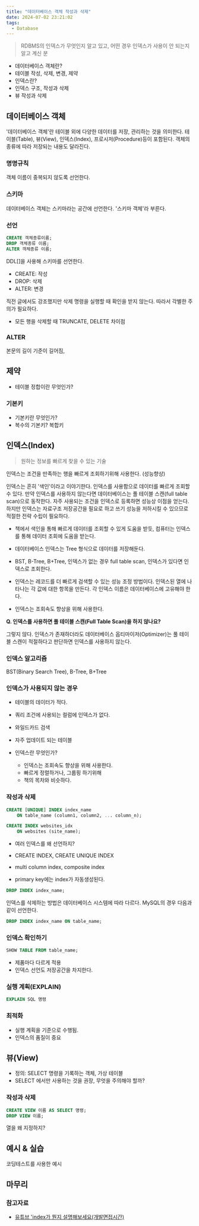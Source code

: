 ```yaml
---
title: "데이터베이스 객체 작성과 삭제"
date: 2024-07-02 23:21:02
tags:
  - Database
---
```


> RDBMS의 인덱스가 무엇인지 알고 있고, 어떤 경우 인덱스가 사용이 안 되는지 알고 계신 분

- 데이터베이스 객체란?
- 테이블 작성, 삭제, 변경, 제약
- 인덱스란?
- 인덱스 구조, 작성과 삭제
- 뷰 작성과 삭제

## 데이터베이스 객체

'데이터베이스 객체'란 테이블 외에 다양한 데이터를 저장, 관리하는 것을 의미한다. 테이블(Table), 뷰(View), 인덱스(Index), 프로시저(Procedure)등이 포함된다. 객체의 종류에 따라 저장되는 내용도 달라진다.

### 명명규칙

객체 이름이 중복되지 않도록 선언한다.

### 스키마

데이터베이스 객체는 스키마라는 공간에 선언한다. '스키마 객체'라 부른다.

### 선언

```sql
CREATE 객체종류이름;
DROP 객체종류 이름;
ALTER 객체종류 이름;
```

DDL[]을 사용해 스키마를 선언한다.

- CREATE: 작성
- DROP: 삭제
- ALTER: 변경

직전 글에서도 강조했지만 삭제 명령을 실행할 때 확인을 받지 않는다. 따라서 각별한 주의가 필요하다.

- 모든 행을 삭제할 때 TRUNCATE, DELETE 차이점

### ALTER

본문의 길이 기준이 길어짐,

## 제약

- 테이블 정합이란 무엇인가?

### 기본키

- 기본키란 무엇인가?
- 복수의 기본키? 복합키

## 인덱스(Index)

> 원하는 정보를 빠르게 찾을 수 있는 기술

인덱스는 조건을 만족하는 행을 빠르게 조회하기위해 사용한다. (성능향상)

인덱스는 흔히 '색인'이라고 이야기한다. 인덱스를 사용함으로 데이터를 빠르게 조회할 수 있다. 만약 인덱스를 사용하지 않는다면 데이터베이스는 풀 테이블 스캔(full table scan)으로 동작한다.
자주 사용되는 조건을 인덱스로 등록하면 성능상 이점을 얻는다. 하지만 인덱스는 자료구조 저장공간을 필요로 하고 쓰기 성능을 저하시킬 수 있으므로 적절한 전략 수립이 필요하다.

- 책에서 색인을 통해 빠르게 데이터를 조회할 수 있게 도움을 받듯, 컴퓨터는 인덱스를 통해 데이터 조회에 도움을 받는다.
- 데이터베이스 인덱스는 Tree 형식으로 데이터를 저장해둔다.
- BST, B-Tree, B+Tree, 인덱스가 없는 경우 full table scan, 인덱스가 있다면 인덱스로 조회한다.

- 인덱스는 레코드를 더 빠르게 검색할 수 있는 성능 조정 방법이다. 인덱스된 열에 나타나는 각 값에 대한 항목을 만든다. 각 인덱스 이름은 데이터베이스에 고유해야 한다.
- 인덱스는 조회속도 향상을 위해 사용한다.

**Q. 인덱스를 사용하면 풀 테이블 스캔(Full Table Scan)을 하지 않나요?**

그렇지 않다. 인덱스가 존재하더라도 데이터베이스 옵티마이저(Optimizer)는 풀 테이블 스캔이 적절하다고 판단하면 인덱스를 사용하지 않는다.

### 인덱스 알고리즘

BST(Binary Search Tree), B-Tree, B+Tree

### 인덱스가 사용되지 않는 경우

- 테이블의 데이터가 적다.
- 쿼리 조건에 사용되는 컬럼에 인덱스가 없다.
- 와일드카드 검색
- 자주 업데이트 되는 테이블

- 인덱스란 무엇인가?
  - 인덱스는 조회속도 향상을 위해 사용한다.
  - 빠르게 정렬하거나, 그룹핑 하기위해
  - 책의 목차와 비슷하다.

### 작성과 삭제

```sql
CREATE [UNIQUE] INDEX index_name 
    ON table_name (column1, column2, ... column_n);     
```

```sql
CREATE INDEX websites_idx
    ON websites (site_name);
```

- 여러 인덱스를 왜 선언하지?

- CREATE INDEX, CREATE UNIQUE INDEX
- multi column index, composite index
- primary key에는 index가 자동생성된다.

```sql
DROP INDEX index_name;
```

인덱스를 삭제하는 방법은 데이터베이스 시스템에 따라 다르다. MySQL의 경우 다음과 같이 선언한다.

```sql
DROP INDEX index_name ON table_name;
```

### 인덱스 확인하기

```sql
SHOW TABLE FROM table_name;
```

- 제품마다 다르게 적용
- 인덱스 선언도 저장공간을 차지한다.

### 실행 계획(EXPLAIN)

```sql
EXPLAIN SQL 명령
```

### 최적화

- 실행 계획을 기준으로 수행됨. 
- 인덱스의 품질이 중요

## 뷰(View)

- 정의: SELECT 명령을 기록하는 객체, 가상 테이블
- SELECT 에서만 사용하는 것을 권장, 무엇을 주의해야 할까?

### 작성과 삭제

```sql
CREATE VIEW 이름 AS SELECT 명령;
DROP VIEW 이름;
```

열을 왜 지정하지?

## 예시 & 실습

코딩테스트를 사용한 예시

## 마무리

### 참고자료

- [유튜브 'index가 뭔지 설명해보세요(개발면접시간)](https://youtu.be/iNvYsGKelYs?si=u_-CK1Gc1qt9KFuf)
